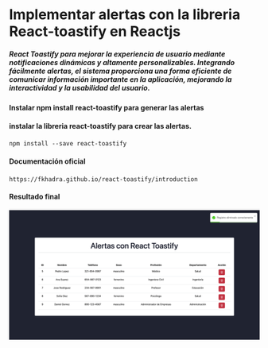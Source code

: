 # Implementar alertas con la libreria React-toastify en Reactjs

##### React Toastify para mejorar la experiencia de usuario mediante notificaciones dinámicas y altamente personalizables. Integrando fácilmente alertas, el sistema proporciona una forma eficiente de comunicar información importante en la aplicación, mejorando la interactividad y la usabilidad del usuario.

#### Instalar npm install react-toastify para generar las alertas


#### instalar la libreria react-toastify para crear las alertas.
    
    npm install --save react-toastify
    

#### Documentación oficial

    https://fkhadra.github.io/react-toastify/introduction

#### Resultado final

![](https://raw.githubusercontent.com/urian121/imagenes-proyectos-github/master/React-toastify.png)
